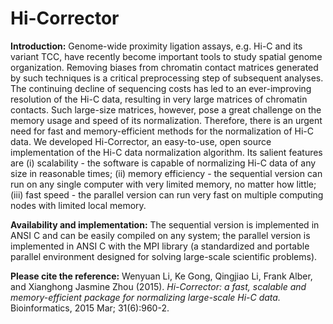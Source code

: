 # Hi-Corrector

**Introduction:** Genome-wide proximity ligation assays, e.g. Hi-C and its variant TCC, have recently become important tools to study spatial genome organization. Removing biases from chromatin contact matrices generated by such techniques is a critical preprocessing step of subsequent analyses. The continuing decline of sequencing costs has led to an ever-improving resolution of the Hi-C data, resulting in very large matrices of chromatin contacts. Such large-size matrices, however, pose a great challenge on the memory usage and speed of its normalization. Therefore, there is an urgent need for fast and memory-efficient methods for the normalization of Hi-C data.
We developed Hi-Corrector, an easy-to-use, open source implementation of the Hi-C data normalization algorithm. Its salient features are (i) scalability - the software is capable of normalizing Hi-C data of any size in reasonable times; (ii) memory efficiency - the sequential version can run on any single computer with very limited memory, no matter how little; (iii) fast speed - the parallel version can run very fast on multiple computing nodes with limited local memory.

**Availability and implementation:** The sequential version is implemented in ANSI C and can be easily compiled on any system; the parallel version is implemented in ANSI C with the MPI library (a standardized and portable parallel environment designed for solving large-scale scientific problems).

**Please cite the reference:**
Wenyuan Li, Ke Gong, Qingjiao Li, Frank Alber, and Xianghong Jasmine Zhou (2015). *Hi-Corrector: a fast, scalable and memory-efficient package for normalizing large-scale Hi-C data.* Bioinformatics, 2015 Mar; 31(6):960-2.
